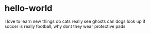 # hello-world
I love to learn new things
do cats really see ghosts
can dogs look up
if soccer is really football, why dont they wear protective pads

